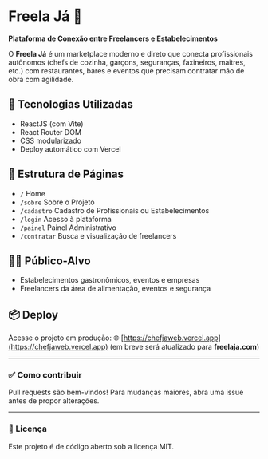 # Freela Já 🚀

**Plataforma de Conexão entre Freelancers e Estabelecimentos**

O **Freela Já** é um marketplace moderno e direto que conecta profissionais autônomos (chefs de cozinha, garçons, seguranças, faxineiros, maitres, etc.) com restaurantes, bares e eventos que precisam contratar mão de obra com agilidade.

## 🔧 Tecnologias Utilizadas

- ReactJS (com Vite)
- React Router DOM
- CSS modularizado
- Deploy automático com Vercel

## 📂 Estrutura de Páginas

- `/` Home
- `/sobre` Sobre o Projeto
- `/cadastro` Cadastro de Profissionais ou Estabelecimentos
- `/login` Acesso à plataforma
- `/painel` Painel Administrativo
- `/contratar` Busca e visualização de freelancers

## 🧑‍🍳 Público-Alvo

- Estabelecimentos gastronômicos, eventos e empresas
- Freelancers da área de alimentação, eventos e segurança

## 📦 Deploy

Acesse o projeto em produção:
🌐 [https://chefjaweb.vercel.app](https://chefjaweb.vercel.app) (em breve será atualizado para **freelaja.com**)

---

### ✅ Como contribuir

Pull requests são bem-vindos! Para mudanças maiores, abra uma issue antes de propor alterações.

---

### 📘 Licença

Este projeto é de código aberto sob a licença MIT.
